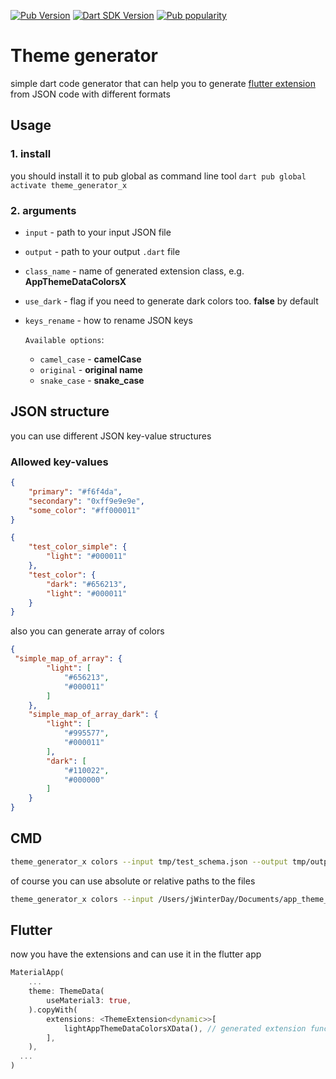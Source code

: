 [![Pub Version](https://badgen.net/pub/v/theme_generator_x)](https://pub.dev/packages/theme_generator_x/)
[![Dart SDK Version](https://badgen.net/pub/sdk-version/theme_generator_x)](https://pub.dev/packages/theme_generator_x/)
[![Pub popularity](https://badgen.net/pub/popularity/theme_generator_x)](https://pub.dev/packages/theme_generator_x/score)


# Theme generator

simple dart code generator that can help you to generate [flutter extension](https://api.flutter.dev/flutter/material/ThemeExtension-class.html) from JSON code with different formats

## Usage
### 1. install
you should install it to pub global as command line tool
```dart pub global activate theme_generator_x```

### 2. arguments
* `input` - path to your input JSON file
* `output` - path to your output `.dart` file
* `class_name` - name of generated extension class, e.g. **AppThemeDataColorsX**
* `use_dark` - flag if you need to generate dark colors too. **false** by default
* `keys_rename` - how to rename JSON keys
  
  `Available options`:
  * `camel_case` - **camelCase**
  * `original` - **original name**
  * `snake_case` - **snake_case**


## JSON structure
you can use different JSON key-value structures
### Allowed key-values
```json
{
    "primary": "#f6f4da",
    "secondary": "0xff9e9e9e",
    "some_color": "#ff000011"
}
```

```json
{
    "test_color_simple": {
        "light": "#000011"
    },
    "test_color": {
        "dark": "#656213",
        "light": "#000011"
    }
}
```

also you can generate array of colors
```json
{
 "simple_map_of_array": {
        "light": [
            "#656213",
            "#000011"
        ]
    },
    "simple_map_of_array_dark": {
        "light": [
            "#995577",
            "#000011"
        ],
        "dark": [
            "#110022",
            "#000000"
        ]
    }
}
```

## CMD

```bash
theme_generator_x colors --input tmp/test_schema.json --output tmp/output.dart --class_name AppThemeDataColorsX
```

of course you can use absolute or relative paths to the files
```bash
theme_generator_x colors --input /Users/jWinterDay/Documents/app_theme_asset.json --output app_theme_color.dart --class_name AppThemeDataColorsX
```

## Flutter
now you have the extensions and can use it in the flutter app

```dart
MaterialApp(
    ...
    theme: ThemeData(
        useMaterial3: true,
    ).copyWith(
        extensions: <ThemeExtension<dynamic>>[
            lightAppThemeDataColorsXData(), // generated extension function
        ],
    ),
  ...
)
```